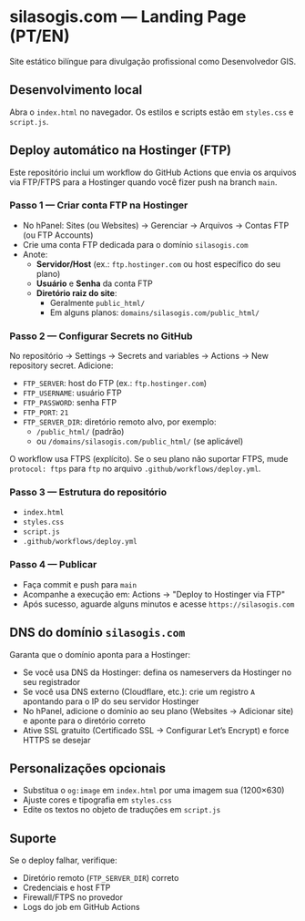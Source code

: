 # silasogis.com — Landing Page (PT/EN)

Site estático bilíngue para divulgação profissional como Desenvolvedor GIS.

## Desenvolvimento local

Abra o `index.html` no navegador. Os estilos e scripts estão em `styles.css` e `script.js`.

## Deploy automático na Hostinger (FTP)

Este repositório inclui um workflow do GitHub Actions que envia os arquivos via FTP/FTPS para a Hostinger quando você fizer push na branch `main`.

### Passo 1 — Criar conta FTP na Hostinger

- No hPanel: Sites (ou Websites) → Gerenciar → Arquivos → Contas FTP (ou FTP Accounts)
- Crie uma conta FTP dedicada para o domínio `silasogis.com`
- Anote:
  - **Servidor/Host** (ex.: `ftp.hostinger.com` ou host específico do seu plano)
  - **Usuário** e **Senha** da conta FTP
  - **Diretório raiz do site**:
    - Geralmente `public_html/`
    - Em alguns planos: `domains/silasogis.com/public_html/`

### Passo 2 — Configurar Secrets no GitHub

No repositório → Settings → Secrets and variables → Actions → New repository secret. Adicione:

- `FTP_SERVER`: host do FTP (ex.: `ftp.hostinger.com`)
- `FTP_USERNAME`: usuário FTP
- `FTP_PASSWORD`: senha FTP
- `FTP_PORT`: `21`
- `FTP_SERVER_DIR`: diretório remoto alvo, por exemplo:
  - `/public_html/` (padrão)
  - ou `/domains/silasogis.com/public_html/` (se aplicável)

O workflow usa FTPS (explícito). Se o seu plano não suportar FTPS, mude `protocol: ftps` para `ftp` no arquivo `.github/workflows/deploy.yml`.

### Passo 3 — Estrutura do repositório

- `index.html`
- `styles.css`
- `script.js`
- `.github/workflows/deploy.yml`

### Passo 4 — Publicar

- Faça commit e push para `main`
- Acompanhe a execução em: Actions → "Deploy to Hostinger via FTP"
- Após sucesso, aguarde alguns minutos e acesse `https://silasogis.com`

## DNS do domínio `silasogis.com`

Garanta que o domínio aponta para a Hostinger:

- Se você usa DNS da Hostinger: defina os nameservers da Hostinger no seu registrador
- Se você usa DNS externo (Cloudflare, etc.): crie um registro `A` apontando para o IP do seu servidor Hostinger
- No hPanel, adicione o domínio ao seu plano (Websites → Adicionar site) e aponte para o diretório correto
- Ative SSL gratuito (Certificado SSL → Configurar Let’s Encrypt) e force HTTPS se desejar

## Personalizações opcionais

- Substitua o `og:image` em `index.html` por uma imagem sua (1200×630)
- Ajuste cores e tipografia em `styles.css`
- Edite os textos no objeto de traduções em `script.js`

## Suporte

Se o deploy falhar, verifique:

- Diretório remoto (`FTP_SERVER_DIR`) correto
- Credenciais e host FTP
- Firewall/FTPS no provedor
- Logs do job em GitHub Actions

